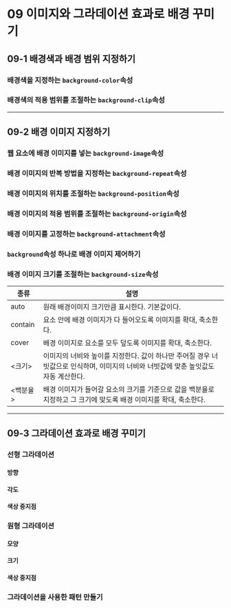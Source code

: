 # 09 이미지와 그라데이션 효과로 배경 꾸미기
## 09-1 배경색과 배경 범위 지정하기
### 배경색을 지정하는 ```background-color```속성
### 배경색의 적용 범위를 조절하는 ```background-clip```속성
---
## 09-2 배경 이미지 지정하기
### 웹 요소에 배경 이미지를 넣는 ```background-image```속성
### 배경 이미지의 반복 방법을 지정하는 ```background-repeat```속성
### 배경 이미지의 위치를 조절하는 ```background-position```속성
### 배경 이미지의 적용 범위를 조절하는 ```background-origin```속성
### 배경 이미지를 고정하는 ```background-attachment```속성
### ```background```속성 하나로 배경 이미지 제어하기
### 배경 이미지 크기를 조절하는 ```background-size```속성
종류|설명
---|---
auto| 원래 배경이미지 크기만큼 표시한다. 기본값이다.
contain| 요소 안에 배경 이미지가 다 들어오도록 이미지를 확대, 축소한다.
cover| 배경 이미지로 요소를 모두 덮도록 이미지를 확대, 축소한다.
<크기>| 이미지의 너비와 높이를 지정한다. 값이 하나만 주어질 경우 너빗값으로 인식하며, 이미지의 너비와 너빗값에 맞춘 높잇값도 자동 계산한다.
<백분율>| 배경 이미지가 들어갈 요소의 크기를 기준으로 값을 백분율로 지정하고 그 크기에 맞도록 배경 이미지를 확대, 축소한다.

---
## 09-3 그라데이션 효과로 배경 꾸미기
### 선형 그라데이션
#### 방향
#### 각도
#### 색상 중지점

### 원형 그라데이션
#### 모양
#### 크기
#### 색상 중지점

### 그라데이션을 사용한 패턴 만들기